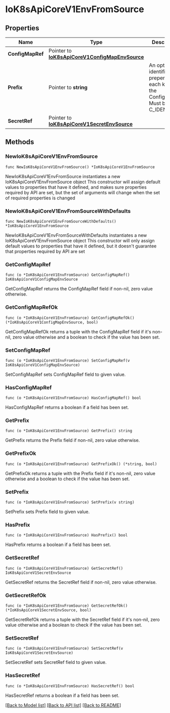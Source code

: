 # IoK8sApiCoreV1EnvFromSource

## Properties

Name | Type | Description | Notes
------------ | ------------- | ------------- | -------------
**ConfigMapRef** | Pointer to [**IoK8sApiCoreV1ConfigMapEnvSource**](IoK8sApiCoreV1ConfigMapEnvSource.md) |  | [optional] 
**Prefix** | Pointer to **string** | An optional identifier to prepend to each key in the ConfigMap. Must be a C_IDENTIFIER. | [optional] 
**SecretRef** | Pointer to [**IoK8sApiCoreV1SecretEnvSource**](IoK8sApiCoreV1SecretEnvSource.md) |  | [optional] 

## Methods

### NewIoK8sApiCoreV1EnvFromSource

`func NewIoK8sApiCoreV1EnvFromSource() *IoK8sApiCoreV1EnvFromSource`

NewIoK8sApiCoreV1EnvFromSource instantiates a new IoK8sApiCoreV1EnvFromSource object
This constructor will assign default values to properties that have it defined,
and makes sure properties required by API are set, but the set of arguments
will change when the set of required properties is changed

### NewIoK8sApiCoreV1EnvFromSourceWithDefaults

`func NewIoK8sApiCoreV1EnvFromSourceWithDefaults() *IoK8sApiCoreV1EnvFromSource`

NewIoK8sApiCoreV1EnvFromSourceWithDefaults instantiates a new IoK8sApiCoreV1EnvFromSource object
This constructor will only assign default values to properties that have it defined,
but it doesn't guarantee that properties required by API are set

### GetConfigMapRef

`func (o *IoK8sApiCoreV1EnvFromSource) GetConfigMapRef() IoK8sApiCoreV1ConfigMapEnvSource`

GetConfigMapRef returns the ConfigMapRef field if non-nil, zero value otherwise.

### GetConfigMapRefOk

`func (o *IoK8sApiCoreV1EnvFromSource) GetConfigMapRefOk() (*IoK8sApiCoreV1ConfigMapEnvSource, bool)`

GetConfigMapRefOk returns a tuple with the ConfigMapRef field if it's non-nil, zero value otherwise
and a boolean to check if the value has been set.

### SetConfigMapRef

`func (o *IoK8sApiCoreV1EnvFromSource) SetConfigMapRef(v IoK8sApiCoreV1ConfigMapEnvSource)`

SetConfigMapRef sets ConfigMapRef field to given value.

### HasConfigMapRef

`func (o *IoK8sApiCoreV1EnvFromSource) HasConfigMapRef() bool`

HasConfigMapRef returns a boolean if a field has been set.

### GetPrefix

`func (o *IoK8sApiCoreV1EnvFromSource) GetPrefix() string`

GetPrefix returns the Prefix field if non-nil, zero value otherwise.

### GetPrefixOk

`func (o *IoK8sApiCoreV1EnvFromSource) GetPrefixOk() (*string, bool)`

GetPrefixOk returns a tuple with the Prefix field if it's non-nil, zero value otherwise
and a boolean to check if the value has been set.

### SetPrefix

`func (o *IoK8sApiCoreV1EnvFromSource) SetPrefix(v string)`

SetPrefix sets Prefix field to given value.

### HasPrefix

`func (o *IoK8sApiCoreV1EnvFromSource) HasPrefix() bool`

HasPrefix returns a boolean if a field has been set.

### GetSecretRef

`func (o *IoK8sApiCoreV1EnvFromSource) GetSecretRef() IoK8sApiCoreV1SecretEnvSource`

GetSecretRef returns the SecretRef field if non-nil, zero value otherwise.

### GetSecretRefOk

`func (o *IoK8sApiCoreV1EnvFromSource) GetSecretRefOk() (*IoK8sApiCoreV1SecretEnvSource, bool)`

GetSecretRefOk returns a tuple with the SecretRef field if it's non-nil, zero value otherwise
and a boolean to check if the value has been set.

### SetSecretRef

`func (o *IoK8sApiCoreV1EnvFromSource) SetSecretRef(v IoK8sApiCoreV1SecretEnvSource)`

SetSecretRef sets SecretRef field to given value.

### HasSecretRef

`func (o *IoK8sApiCoreV1EnvFromSource) HasSecretRef() bool`

HasSecretRef returns a boolean if a field has been set.


[[Back to Model list]](../README.md#documentation-for-models) [[Back to API list]](../README.md#documentation-for-api-endpoints) [[Back to README]](../README.md)


